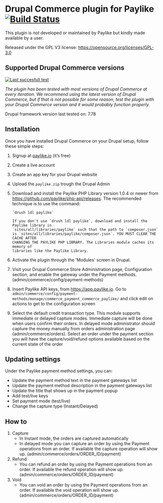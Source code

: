 # Drupal Commerce plugin for Paylike [![Build Status](https://travis-ci.org/paylike/plugin-drupal-commerce-7.x.svg?branch=master)](https://travis-ci.org/paylike/plugin-drupal-commerce-7.x)
This plugin is *not* developed or maintained by Paylike but kindly made
available by a user.

Released under the GPL V3 license: https://opensource.org/licenses/GPL-3.0

## Supported Drupal Commerce versions

[![Last succesfull test](https://log.derikon.ro/api/v1/log/read?tag=drupalcommerce7&view=svg&label=DrupalCommerce&key=ecommerce&background=00b4ff)](https://log.derikon.ro/api/v1/log/read?tag=drupalcommerce7&view=html)

*The plugin has been tested with most versions of Drupal Commerce at every iteration. We recommend using the latest version of Drupal Commerce, but if that is not possible for some reason, test the plugin with your Drupal Commerce version and it would probably function properly.*

Drupal framework version last tested on: 7.78

## Installation

Once you have installed Drupal Commerce on your Drupal setup, follow these simple steps:
  1. Signup at [paylike.io](https://paylike.io) (it’s free)
   1. Create a live account
   1. Create an app key for your Drupal website
   1. Upload the ```paylike.zip``` trough the Drupal Admin
   1. Download and install the Paylike PHP Library version 1.0.4 or newer
          from https://github.com/paylike/php-api/releases. The recommended technique is
          to use the command:

          `drush ldl paylike`

          If you don't use `drush ldl paylike`, download and install the Paylike library in
          `sites/all/libraries/paylike` such that the path to `composer.json`
          is `sites/all/libraries/paylike/composer.json`. YOU MUST CLEAR THE CACHE AFTER
          CHANGING THE PAYLIKE PHP LIBRARY. The Libraries module caches its memory of
          libraries like the Paylike Library.
   1. Activate the plugin through the 'Modules' screen in Drupal.
   1.  Visit your Drupal Commerce Store Administration page, Configuration
       section, and enable the gateway under the Payment methods.
       (admin/commerce/config/payment-methods)
   1. Insert Paylike API keys, from https://app.paylike.io.
       Go to `admin/commerce/config/payment-methods/manage/commerce_payment_commerce_paylike/` and click edit on actions to get to the configuration screen
   1. Select the default credit transaction type. This module supports immediate
              or delayed capture modes. Immediate capture will be done when users confirm
              their orders. In delayed mode administrator should capture the money manually from
              orders administration page (admin/commerce/orders). Select an order under the payment section you will have the capture/void/refund options available based on the current state of the order


## Updating settings

Under the Paylike payment method settings, you can:
 * Update the payment method text in the payment gateways list
 * Update the payment method description in the payment gateways list
 * Update the title that shows up in the payment popup
 * Add test/live keys
 * Set payment mode (test/live)
 * Change the capture type (Instant/Delayed)

 ## How to

 1. Capture
    * In Instant mode, the orders are captured automatically
    * In delayed mode you can capture an order by using the Payment operations from an order. If available the capture operation will show up. (admin/commerce/orders/ORDER_ID/payment)
 2. Refund
    * You can refund an order by using the Payment operations from an order. If available the refund operation will show up. (admin/commerce/orders/ORDER_ID/payment)
 3. Void
    * You can void an order by using the Payment operations from an order. If available the void operation will show up. (admin/commerce/orders/ORDER_ID/payment)
